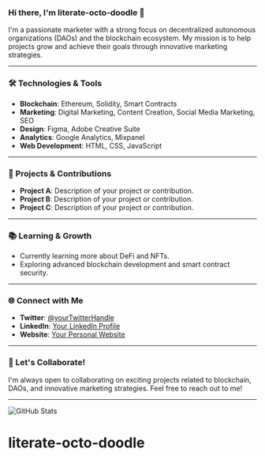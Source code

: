 ### Hi there, I'm literate-octo-doodle 👋

I'm a passionate marketer with a strong focus on decentralized autonomous organizations (DAOs) and the blockchain ecosystem. My mission is to help projects grow and achieve their goals through innovative marketing strategies.

---

### 🛠️ Technologies & Tools
- **Blockchain**: Ethereum, Solidity, Smart Contracts
- **Marketing**: Digital Marketing, Content Creation, Social Media Marketing, SEO
- **Design**: Figma, Adobe Creative Suite
- **Analytics**: Google Analytics, Mixpanel
- **Web Development**: HTML, CSS, JavaScript

---

### 🚀 Projects & Contributions
- **Project A**: Description of your project or contribution.
- **Project B**: Description of your project or contribution.
- **Project C**: Description of your project or contribution.

---

### 📚 Learning & Growth
- Currently learning more about DeFi and NFTs.
- Exploring advanced blockchain development and smart contract security.

---

### 🌐 Connect with Me
- **Twitter**: [@yourTwitterHandle](https://twitter.com/yourTwitterHandle)
- **LinkedIn**: [Your LinkedIn Profile](https://www.linkedin.com/in/yourLinkedInProfile)
- **Website**: [Your Personal Website](https://yourwebsite.com)

---

### 💬 Let's Collaborate!
I'm always open to collaborating on exciting projects related to blockchain, DAOs, and innovative marketing strategies. Feel free to reach out to me!

---

![GitHub Stats](https://github-readme-stats.vercel.app/api?username=thedaomarketer&show_icons=true&theme=radical)
# literate-octo-doodle
